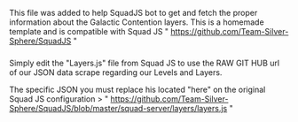 This file was added to help SquadJS bot to get and fetch the proper information about the Galactic Contention layers.
This is a homemade template and is compatible with Squad JS " https://github.com/Team-Silver-Sphere/SquadJS "

###
Simply edit the "Layers.js" file from Squad JS to use the RAW GIT HUB url of our JSON data scrape regarding our Levels and Layers.

The specific JSON you must replace his located "here" on the original Squad JS configuration > " https://github.com/Team-Silver-Sphere/SquadJS/blob/master/squad-server/layers/layers.js "
###
